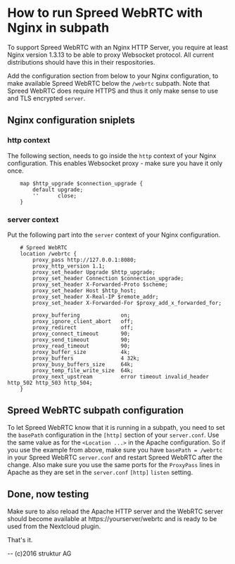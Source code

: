 # How to run Spreed WebRTC with Nginx in subpath

To support Spreed WebRTC with an Nginx HTTP Server, you require at least Nginx
version 1.3.13 to be able to proxy Websocket protocol. All current distributions
should have this in their respositories.

Add the configuration section from below to your Nginx configuration, to make
available Spreed WebRTC below the `/webrtc` subpath. Note that Spreed WebRTC does
require HTTPS and thus it only make sense to use and TLS encrypted `server`.

## Nginx configuration sniplets

### http context

The following section, needs to go inside the `http` context of your Nginx
configuration. This enables Websocket proxy - make sure you have it only once.

```nginx
	map $http_upgrade $connection_upgrade {
		default	upgrade;
		''		close;
	}
```

### server context

Put the following part into the `server` context of your Nginx configuration.

```nginx
	# Spreed WebRTC
	location /webrtc {
		proxy_pass http://127.0.0.1:8080;
		proxy_http_version 1.1;
		proxy_set_header Upgrade $http_upgrade;
		proxy_set_header Connection $connection_upgrade;
		proxy_set_header X-Forwarded-Proto $scheme;
		proxy_set_header Host $http_host;
		proxy_set_header X-Real-IP $remote_addr;
		proxy_set_header X-Forwarded-For $proxy_add_x_forwarded_for;

		proxy_buffering				on;
		proxy_ignore_client_abort	off;
		proxy_redirect				off;
		proxy_connect_timeout		90;
		proxy_send_timeout			90;
		proxy_read_timeout			90;
		proxy_buffer_size			4k;
		proxy_buffers				4 32k;
		proxy_busy_buffers_size		64k;
		proxy_temp_file_write_size	64k;
		proxy_next_upstream			error timeout invalid_header http_502 http_503 http_504;
	}
```

## Spreed WebRTC subpath configuration

To let Spreed WebRTC know that it is running in a subpath, you need to set the
`basePath` configuration in the `[http]` section of your `server.conf`. Use the
same value as for the `<Location ...>` in the Apache configuration. So if you
use the example from above, make sure you have `basePath = /webrtc` in your
Spreed WebRTC `server.conf` and restart Spreed WebRTC after the change. Also
make sure you use the same ports for the `ProxyPass` lines in Apache as they are
set in the `server.conf` `[http]` `listen` setting.

## Done, now testing

Make sure to also reload the Apache HTTP server and the WebRTC server should
become available at https://yourserver/webrtc and is ready to be used from the
Nextcloud plugin.

That's it.

--
(c)2016 struktur AG
